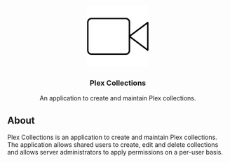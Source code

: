 <p align="center">
  <img alt="logo" src="./assets/black-icon.png" height="140"></a>
  <h3 align="center">Plex Collections</h3>
  <p align="center">An application to create and maintain Plex collections.</p>
</p>

## About

Plex Collections is an application to create and maintain Plex collections. The application allows shared users to create, edit and delete collections and allows server administrators to apply permissions on a per-user basis. 